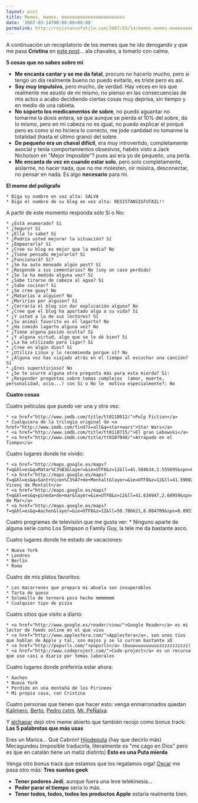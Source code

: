 ```yaml
---
layout: post
title: Memes, memes, meeeeeeeeeeeeemeeeeeeees
date: '2007-03-14T00:00:00+00:00'
permalink: http://resistancefutile.com/2007/03/14/memes-memes-meeeeeeeeeeeeemeeeeeeees/
---
```

A continuación un recopilatorio de los memes que he ido derogando y que me pasa <span style="font-weight:bold;">Cristina</span> en <a href="http://childrenatyourfeet.blogspot.com/2007/03/3-por-1-en-memes.html">este post</a>... ala chavales, a tomarlo con calma.
<!--more-->
<span style="font-weight:bold;">5 cosas que no sabes sobre mí</span>

- <span style="font-weight:bold;">Me encanta cantar y se me da fatal</span>, procuro no hacerlo mucho, pero si tengo un día realmente bueno no puedo evitarlo, es triste pero es así.
- <span style="font-weight:bold;">Soy muy impulsivo</span>, pero mucho, de verdad. Hay veces en los que realmente me asusto de mí mismo, no pienso en las consecuencias de mis actos o acabo decidiendo ciertas cosas muy deprisa, sin tiempo y en medio de
una rabieta.
- <span style="font-weight:bold;">No soporto los medicamentos de sobre</span>, no puedo aguantar no tomarme la dosis entera, sé que aunque se pierda el 10% del sobre, da lo mismo, pero en mi cabeza no es igual, no puedo explicar el porqué pero es como si no hiciera lo correcto, me jode cantidad no tomarme la totalidad (hasta el último grano) del sobre.
- <span style="font-weight:bold;">De pequeño era un chaval difícil</span>, era muy introvertido, completamente asocial y tenía comportamientos obsesivos, habéis visto a Jack Nicholson en "Mejor Imposible"? pues así era yo de pequeño, una perla.
- <span style="font-weight:bold;">Me encanta de vez en cuando estar solo</span>, pero solo completamente, aislarme, no hacer nada, que no me molesten, oír música, desconectar, no pensar en nada. Es algo <span style="font-weight:bold;">necesario</span> para mí.

<span style="font-weight:bold;">El meme del polígrafo</span>

    * Diga su nombre en voz alta: SALVA
    * Diga el nombre de su blog en voz alta: RESISTANSISFUTAIL!!

A partir de este momento responda sólo Sí o No:

    * ¿Está enamorado? Sí
    * ¿Seguro? Sí
    * ¿Ella lo sabe? Sí
    * ¿Podría usted mejorar la situación? Sí
    * ¿Empeorarla? Sí
    * ¿Cree su blog es mejor que la media? No
    * ¿Tiene pensado mejorarlo? Sí
    * ¿Funcionará? Sí?
    * ¿Se ha auto meneado algún post? Sí
    * ¿Responde a sus comentarios? No (soy un caso perdido)
    * ¿Se la ha medido alguna vez? Sí
    * ¿Sabe tirarse de cabeza al agua? Sí
    * ¿Sabe cocinar? Sí
    * ¿Se cree guay? No
    * ¿Matarías a alguien? No
    * ¿Morirías por alguien? Sí
    * ¿Cerraría el blog sin dar explicación alguna? No
    * ¿Cree que el blog ha aportado algo a su vida? Sí
    * ¿Y usted a la de sus lectores? Sí
    * ¿Su animal favorito es el lagarto? No
    * ¿Ha comido lagarto alguna vez? No
    * ¿Tiene alguna pasión oculta? Sí
    * ¿Y alguna virtud, algo que se le dé bien? Sí
    * ¿La ha utilizado para ligar? Sí
    * ¿Cree en algún dios? Sí
    * ¿Utiliza Linux y lo recomienda porque sí? No
    * ¿Alguna vez has viajado atrás en el tiempo al escuchar una canción? Sí
    * ¿Eres supersticioso? No
    * ¿Se te ocurre alguna otra pregunta más para esta mierda? Sí:
    * ¿Responder preguntas sobre temas complejos  (amor, muerte, personalidad, ocio...) con Sí o No le  motiva especialmente?: No


<span style="font-weight:bold;">Cuatro cosas</span>

Cuatro películas que puedo ver una y otra vez:

    * <a href="http://www.imdb.com/title/tt0110912/">Pulp Fiction</a>
    * Cualquiera de la trilogía original de <a href="http://www.imdb.com/find?s=all&q=star+wars">Star Wars</a>
    * <a href="http://www.imdb.com/title/tt0118715/">El gran Lebowski</a>
    * <a href="http://www.imdb.com/title/tt0107048/">Atrapado en el Tiempo</a>

Cuatro lugares donde he vivido:

    * <a href="http://maps.google.es/maps?f=q&hl=es&q=Matar%C3%B3&layer=&ie=UTF8&z=12&ll=41.584634,2.555695&spn=0.113247,0.346069&om=1&iwloc=addr">Mataró</a>
    * <a href="http://maps.google.es/maps?f=q&hl=es&q=Sant+Vicen%C3%A7+de+Montalt&layer=&ie=UTF8&z=12&ll=41.590027,2.547112&spn=0.113238,0.346069&om=1&iwloc=addr">Sant Vicenç de Montalt</a>
    * <a href="http://maps.google.es/maps?f=q&hl=es&q=pineda+de+mar&layer=&ie=UTF8&z=12&ll=41.634947,2.68959&spn=0.113159,0.346069&om=1&iwloc=addr">Pineda de Mar</a>
    * <a href="http://maps.google.es/maps?f=q&hl=es&q=Aachen&layer=&ie=UTF8&z=12&ll=50.786621,6.084709&spn=0.09572,0.346069&om=1&iwloc=addr">Aachen</a>

Cuatro programas de televisión que me gusta ver:
    * Ninguno aparte de alguna serie como Los Simpson o Family Guy, la tele me da bastante asco.

Cuatro lugares donde he estado de vacaciones:

    * Nueva York
    * Londres
    * Berlín
    * Roma

Cuatro de mis platos favoritos:

    * Los macarrones que prepara mi abuela son insuperables
    * Tarta de queso
    * Solomillo de ternera poco hecho mmmmmmm
    * Cualquier tipo de pizza

Cuatro sitios que visito a diario:

    * <a href="http://www.google.es/reader/view/">Google Reader</a> es mi lector de feeds online en el que vivo
    * <a href="http://www.applesfera.com/">Applesfera</a>, son unos tíos que hablan de Apple y tal, son majos y se lo curran bastante xD
    * <a href="http://popurls.com/">popurls</a> (buuuuuuuuuuuzzzzzzzzzzzz)
    * <a href="http://www.codeproject.com/">Code-project</a> es un recurso que uso casi a diario por temas laborales

Cuatro lugares donde preferiría estar ahora:

    * Aachen
    * Nueva York
    * Perdido en una montaña de los Pirineos
    * Mi propia casa, con Cristina

Cuatro personas que tienen que hacer esto: venga enmarronados quedan <a href="http://kalimerozone.blogspot.com/">Kalimero</a>, <a href="http://www.thinkwasabi.com/">Berto</a>, <a href="http://www.cuxtom.com/blog/">Pedro cxtm</a>, <a href="http://solenoide.net/">Mr. PeÑalva</a>.

Y <a href="http://www.alchapar.com/?p=201">alchapar</a> dejó otro meme abierto que también recojo como bonus track:
<span style="font-weight:bold;">Las 5 palabrotas que más usas</span>

Eres un Marica...
Qué Cabrón!
<a href="http://www.youtube.com/watch?v=eQHW20Vn6wM">Hijodeputa</a> (hay que decirlo más)
Mecagundeu (imposible traducirla, literalmente es "me cago en Dios" pero es que en catalán tiene un matiz distinto)
<span style="font-weight:bold;">Esto es una Puta mierda</span>

Venga otro bonus track que estamos que los regalamos oiga! <a href="http://www.sferazero.com/archivos/2007/03/meme-tres-suenos-frikis">Oscar</a> me pasa otro más:
<span style="font-weight:bold;">
Tres sueños geek</span>

- <span style="font-weight:bold;">Tener poderes Jedi</span>, aunque fuera una leve telekinesia... 
- <span style="font-weight:bold;">Poder parar el tiempo</span> sería lo más.
- <span style="font-weight:bold;">Tener todos, todos, todos los productos Apple</span> estaría realmente bien.
